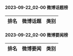 #### 2023-09-22_02-00  微博话题榜

| 排名 | 微博话题 | 类别 |
| --- | --- | --- |
#### 2023-09-22_02-00  微博要闻榜

| 排名 | 微博要闻 | 类别 |
| --- | --- | --- |
